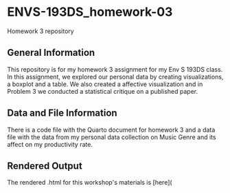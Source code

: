 # ENVS-193DS_homework-03
Homework 3 repository 

## General Information

This repository is for my homework 3 assignment for my Env S 193DS class. In this assignment, we explored our personal data by creating visualizations, a boxplot and a table. We also created a affective visualization and in Problem 3 we conducted a statistical critique on a published paper.

## Data and File Information

There is a code file with the Quarto document for homework 3 and a data file with the data from my personal data collection on Music Genre and its affect on my productivity rate.

## Rendered Output

The rendered .html for this workshop's materials is [here](

